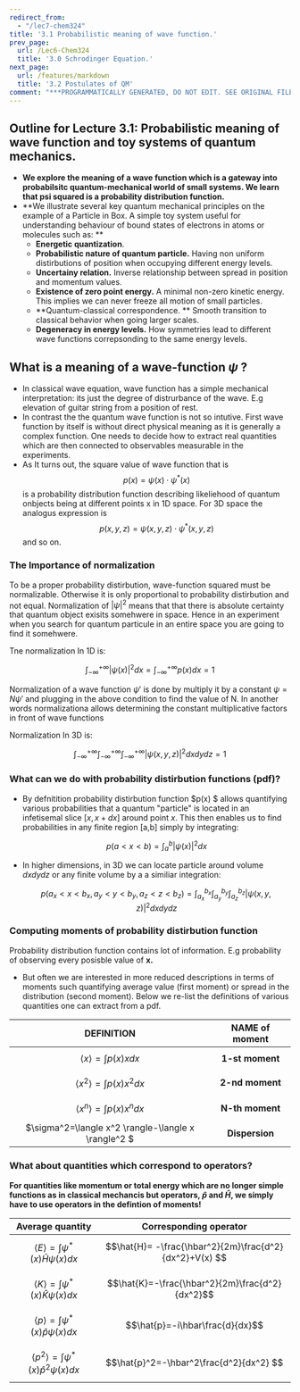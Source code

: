 ```yaml
---
redirect_from:
  - "/lec7-chem324"
title: '3.1 Probabilistic meaning of wave function.'
prev_page:
  url: /Lec6-Chem324
  title: '3.0 Schrodinger Equation.'
next_page:
  url: /features/markdown
  title: '3.2 Postulates of QM'
comment: "***PROGRAMMATICALLY GENERATED, DO NOT EDIT. SEE ORIGINAL FILES IN /content***"
---
```

## Outline for Lecture 3.1: Probabilistic meaning of wave function and toy systems of quantum mechanics.  

- **We explore the meaning of a wave function which is a gateway into probabilsitc quantum-mechanical world of small systems. We learn that psi squared  is a probability distribution function.**
- **We illustrate several key quantum mechanical principles on the example of a Particle in Box. A simple toy system useful for understanding behaviour of bound states of electrons in atoms or molecules such as: ** 
  - **Energetic quantization**. 
  - **Probabilistic nature of quantum particle.** Having non uniform distirbutions of position when occupying different energy levels. 
  - **Uncertainy relation.** Inverse relationship between spread in position and momentum values. 
  - **Existence of zero point energy.** A minimal non-zero kinetic energy. This implies we can never freeze all motion of small particles. 
  - **Quantum-classical correspondence. ** Smooth transition to classical behavior when going larger scales.   
  - **Degeneracy in energy levels.** How symmetries lead to different wave functions correpsonding to the same energy levels. 



## What is a meaning of a wave-function $\psi$ ? 

- In classical wave equation, wave function has a simple mechanical  interpretation: its just the degree of distrurbance of the wave. E.g elevation of guitar string from a  position of rest.  
- In contrast the the quantum wave function is not so intutive. First wave function by itself is without direct physical meaning as it is generally a complex function. One needs to decide how to extract real quantities which are then connected to observables measurable in the experiments. 
- As It turns out, the square value of wave function that is $$p(x)=\psi(x) \cdot \psi^{*}(x)$$ is a probability distribution function describing likeliehood of quantum onbjects being at different points x  in 1D space. For 3D space the analogus expression is $$p(x,y,z)=\psi(x,y,z) \cdot \psi^{*}(x,y,z)$$ and so on. 



### The Importance of normalization

To be a proper probability distirbution, wave-function squared must be normalizable. Otherwise it is only proportional to probability distirbution and not equal. Normalization of $|\psi|^2$  means that that there is absolute certainty that quantum object exisits somehwere in space. Hence in an experiment when you search for quantum particule in an entire space you are going to find it somehwere.

Tne normalization In 1D is:

$$\int^{+\infty}_{-\infty} |\psi(x)|^2 dx= \int^{+\infty}_{-\infty} p(x)dx=1$$  

Normalization of a wave function $\psi'$ is done by multiply it by a constant  $\psi=N\psi'$ and plugging in the above condition to find the value of N. In another words normalizationa allows determining the constant multiplicative factors in front of wave functions

Normalization In 3D is:

$$ \int^{+\infty}_{-\infty}  \int^{+\infty}_{-\infty}  \int^{+\infty}_{-\infty} |\psi(x,y,z)|^2dx dy dz=1$$



### What can we do with probability distirbution functions (pdf)? 

- By defnitition probability distirbution function $p(x) $ allows quantifying various probabilities that a quantum "particle" is located in an infetisemal slice $[x, x+dx]$ around point $x$.  This then enables us to  find probabilities in any finite region [a,b] simply by integrating:

  

  $$p(a<x<b)=\int^{b}_a |\psi(x)|^2dx$$

  

- In higher dimensions, in 3D we can locate particle around volume $dxdydz$ or any finite volume by a a similiar integration:

  

  $$p(a_x<x<b_x,a_y<y<b_y, a_z<z<b_z )=\int^{b_x}_{a_x}  \int^{b_y}_{a_y}  \int^{b_z}_{a_z} |\psi(x,y,z)|^2dx dy dz$$



### Computing moments of probability distirbution function

Probability distribution function contains lot of information. E.g probability of observing every posisble value of **x.**  

- But often we are interested in more reduced descriptions in terms of moments such quantifying average value (first moment) or spread in the distribution (second moment). Below we re-list the definitions of various quantities one can extract from a pdf.

|                      DEFINITION                      | NAME of moment  |
| :--------------------------------------------------: | :-------------: |
|        $$\langle x \rangle = \int p(x) x dx$$        | **1-st moment** |
|      $$\langle x^2 \rangle = \int p(x)x^2 dx$$       | **2-nd moment** |
|      $$\langle x^n \rangle = \int p(x)x^n dx$$       | **N-th moment** |
| $\sigma^2=\langle x^2 \rangle-\langle x \rangle^2  $ | **Dispersion**  |



### What about quantities which correspond to operators?

**For quantities like momentum or total energy which are no longer simple functions as in classical mechancis but operators, $\hat{p}$ and $\hat{H}$, we simply have to use operators in the defintion of moments!**

|                       Average quantity                       |                 Corresponding operator                 |
| :----------------------------------------------------------: | :----------------------------------------------------: |
| $$\langle E \rangle = \int \psi^{*}(x) \hat{H} \psi(x)  dx$$ | $$\hat{H}= -\frac{\hbar^2}{2m}\frac{d^2}{dx^2}+V(x) $$ |
| $$\langle K \rangle = \int \psi^{*}(x) \hat{K}\psi(x)  dx  $$ |    $$\hat{K}=-\frac{\hbar^2}{2m}\frac{d^2}{dx^2}$$     |
| $$\langle p \rangle = \int \psi^{*}(x) \hat{p} \psi(x)  dx$$ |            $$\hat{p}=-i\hbar\frac{d}{dx}$$             |
| $$\langle p^2 \rangle = \int \psi^{*}(x) \hat{p}^2 \psi(x)  dx$$ |        $$\hat{p}^2=-\hbar^2\frac{d^2}{dx^2} $$         |

